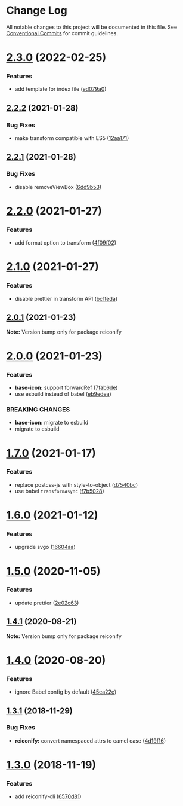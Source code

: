 # Change Log

All notable changes to this project will be documented in this file.
See [Conventional Commits](https://conventionalcommits.org) for commit guidelines.

# [2.3.0](https://github.com/ambar/reiconify/compare/v2.2.2...v2.3.0) (2022-02-25)


### Features

* add template for index file ([ed079a0](https://github.com/ambar/reiconify/commit/ed079a0))





## [2.2.2](https://github.com/ambar/reiconify/compare/v2.2.1...v2.2.2) (2021-01-28)


### Bug Fixes

* make transform compatible with ES5 ([12aa171](https://github.com/ambar/reiconify/commit/12aa171))





## [2.2.1](https://github.com/ambar/reiconify/compare/v2.2.0...v2.2.1) (2021-01-28)


### Bug Fixes

* disable removeViewBox ([6dd9b53](https://github.com/ambar/reiconify/commit/6dd9b53))





# [2.2.0](https://github.com/ambar/reiconify/compare/v2.1.0...v2.2.0) (2021-01-27)


### Features

* add format option to transform ([4f09f02](https://github.com/ambar/reiconify/commit/4f09f02))





# [2.1.0](https://github.com/ambar/reiconify/compare/v2.0.1...v2.1.0) (2021-01-27)


### Features

* disable prettier in transform API ([bc1feda](https://github.com/ambar/reiconify/commit/bc1feda))





## [2.0.1](https://github.com/ambar/reiconify/compare/v2.0.0...v2.0.1) (2021-01-23)

**Note:** Version bump only for package reiconify





# [2.0.0](https://github.com/ambar/reiconify/compare/v1.7.0...v2.0.0) (2021-01-23)


### Features

* **base-icon:** support forwardRef ([7fab6de](https://github.com/ambar/reiconify/commit/7fab6de))
* use esbuild instead of babel ([eb9edea](https://github.com/ambar/reiconify/commit/eb9edea))


### BREAKING CHANGES

* **base-icon:** migrate to esbuild
* migrate to esbuild





# [1.7.0](https://github.com/ambar/reiconify/compare/v1.6.0...v1.7.0) (2021-01-17)


### Features

* replace postcss-js with style-to-object ([d7540bc](https://github.com/ambar/reiconify/commit/d7540bc))
* use babel `transformAsync` ([f7b5028](https://github.com/ambar/reiconify/commit/f7b5028))





# [1.6.0](https://github.com/ambar/reiconify/compare/v1.5.0...v1.6.0) (2021-01-12)


### Features

* upgrade svgo ([16604aa](https://github.com/ambar/reiconify/commit/16604aa))





# [1.5.0](https://github.com/ambar/reiconify/compare/v1.4.1...v1.5.0) (2020-11-05)


### Features

* update prettier ([2e02c63](https://github.com/ambar/reiconify/commit/2e02c63))





## [1.4.1](https://github.com/ambar/reiconify/compare/v1.4.0...v1.4.1) (2020-08-21)

**Note:** Version bump only for package reiconify





# [1.4.0](https://github.com/ambar/reiconify/compare/v1.3.1...v1.4.0) (2020-08-20)


### Features

* ignore Babel config by default ([45ea22e](https://github.com/ambar/reiconify/commit/45ea22e))





## [1.3.1](https://github.com/ambar/reiconify/compare/v1.3.0...v1.3.1) (2018-11-29)


### Bug Fixes

* **reiconify:** convert namespaced attrs to camel case ([4d19f16](https://github.com/ambar/reiconify/commit/4d19f16))





# [1.3.0](https://github.com/ambar/reiconify/compare/v1.2.2...v1.3.0) (2018-11-19)


### Features

* add reiconify-cli ([6570d81](https://github.com/ambar/reiconify/commit/6570d81))
